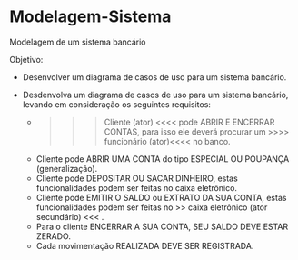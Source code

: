 # Modelagem-Sistema
Modelagem de um sistema bancário

Objetivo:
- Desenvolver um diagrama de casos de uso para um sistema bancário.

- Desdenvolva um diagrama de casos de uso para um sistema bancário, levando em consideração os seguintes requisitos:
  * >>> Cliente (ator) <<<< pode ABRIR E ENCERRAR CONTAS, para isso ele deverá procurar um >>>> funcionário (ator)<<<< no banco.
  * Cliente pode ABRIR UMA CONTA do tipo ESPECIAL OU POUPANÇA (generalização).
  * Cliente pode DEPOSITAR OU SACAR DINHEIRO, estas funcionalidades podem ser feitas no caixa eletrônico.
  * Cliente pode EMITIR O SALDO ou EXTRATO DA SUA CONTA, estas funcionalidades podem ser feitas no >> caixa eletrônico (ator secundário) <<< .
  * Para o cliente ENCERRAR A SUA CONTA, SEU SALDO DEVE ESTAR ZERADO.
  * Cada movimentação REALIZADA DEVE SER REGISTRADA.
 
    
